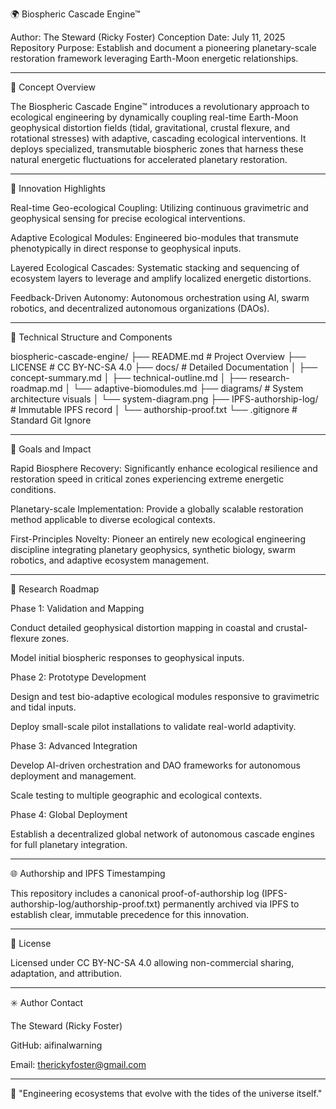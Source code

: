 🌍 Biospheric Cascade Engine™

Author: The Steward (Ricky Foster)
Conception Date: July 11, 2025
Repository Purpose: Establish and document a pioneering planetary-scale restoration framework leveraging Earth-Moon energetic relationships.


---

📖 Concept Overview

The Biospheric Cascade Engine™ introduces a revolutionary approach to ecological engineering by dynamically coupling real-time Earth-Moon geophysical distortion fields (tidal, gravitational, crustal flexure, and rotational stresses) with adaptive, cascading ecological interventions. It deploys specialized, transmutable biospheric zones that harness these natural energetic fluctuations for accelerated planetary restoration.


---

🌌 Innovation Highlights

Real-time Geo-ecological Coupling: Utilizing continuous gravimetric and geophysical sensing for precise ecological interventions.

Adaptive Ecological Modules: Engineered bio-modules that transmute phenotypically in direct response to geophysical inputs.

Layered Ecological Cascades: Systematic stacking and sequencing of ecosystem layers to leverage and amplify localized energetic distortions.

Feedback-Driven Autonomy: Autonomous orchestration using AI, swarm robotics, and decentralized autonomous organizations (DAOs).



---

🔧 Technical Structure and Components

biospheric-cascade-engine/
├── README.md                  # Project Overview
├── LICENSE                    # CC BY-NC-SA 4.0
├── docs/                      # Detailed Documentation
│   ├── concept-summary.md
│   ├── technical-outline.md
│   ├── research-roadmap.md
│   └── adaptive-biomodules.md
├── diagrams/                  # System architecture visuals
│   └── system-diagram.png
├── IPFS-authorship-log/       # Immutable IPFS record
│   └── authorship-proof.txt
└── .gitignore                 # Standard Git Ignore


---

🎯 Goals and Impact

Rapid Biosphere Recovery: Significantly enhance ecological resilience and restoration speed in critical zones experiencing extreme energetic conditions.

Planetary-scale Implementation: Provide a globally scalable restoration method applicable to diverse ecological contexts.

First-Principles Novelty: Pioneer an entirely new ecological engineering discipline integrating planetary geophysics, synthetic biology, swarm robotics, and adaptive ecosystem management.



---

📡 Research Roadmap

Phase 1: Validation and Mapping

Conduct detailed geophysical distortion mapping in coastal and crustal-flexure zones.

Model initial biospheric responses to geophysical inputs.


Phase 2: Prototype Development

Design and test bio-adaptive ecological modules responsive to gravimetric and tidal inputs.

Deploy small-scale pilot installations to validate real-world adaptivity.


Phase 3: Advanced Integration

Develop AI-driven orchestration and DAO frameworks for autonomous deployment and management.

Scale testing to multiple geographic and ecological contexts.


Phase 4: Global Deployment

Establish a decentralized global network of autonomous cascade engines for full planetary integration.



---

🌐 Authorship and IPFS Timestamping

This repository includes a canonical proof-of-authorship log (IPFS-authorship-log/authorship-proof.txt) permanently archived via IPFS to establish clear, immutable precedence for this innovation.


---

📜 License

Licensed under CC BY-NC-SA 4.0 allowing non-commercial sharing, adaptation, and attribution.


---

✳️ Author Contact

The Steward (Ricky Foster)

GitHub: aifinalwarning

Email: therickyfoster@gmail.com



---

🌱 "Engineering ecosystems that evolve with the tides of the universe itself."

